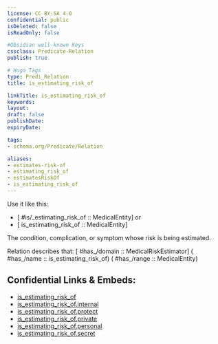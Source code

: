 ```yaml
---
license: CC BY-SA 4.0
confidential: public
isDeleted: false
isReadOnly: false

#Obsidian well-known Keys
cssclass: Predicate Relation
publish: true

# Hugo Tags
type: Predi_Relation
title: is_estimating_risk_of

linkTitle: is_estimating_risk_of
keywords: 
layout: 
draft: false
publishDate:
expiryDate: 

tags:
- schema.org/Predicate/Relation

aliases:
- estimates-risk-of
- estimating_risk_of
- estimatesRiskOf
- is_estimating_risk_of
---
```


Use it like this: 
- [ #is/_estimating_risk_of :: MedicalEntity] or 
- [ is_estimating_risk_of :: MedicalEntity] 

The condition, complication, or symptom whose risk is being estimated.

Relation describes that: 
[ #has_/domain  :: MedicalRiskEstimator]
( #has_/name :: is_estimating_risk_of)
( #has_/range :: MedicalEntity)



## Confidential Links & Embeds: 
- [is_estimating_risk_of](../../../../../_public/schema.org/Predicate/Relations/is/is_estimating_risk_of.md) 
- [is_estimating_risk_of.internal](../../../../../_internal/schema.org/Predicate/Relations/is/is_estimating_risk_of.internal.md) 
- [is_estimating_risk_of.protect](../../../../../_protect/schema.org/Predicate/Relations/is/is_estimating_risk_of.protect.md) 
- [is_estimating_risk_of.private](../../../../../_private/schema.org/Predicate/Relations/is/is_estimating_risk_of.private.md) 
- [is_estimating_risk_of.personal](../../../../../_personal/schema.org/Predicate/Relations/is/is_estimating_risk_of.personal.md) 
- [is_estimating_risk_of.secret](../../../../../_secret/schema.org/Predicate/Relations/is/is_estimating_risk_of.secret.md) 
